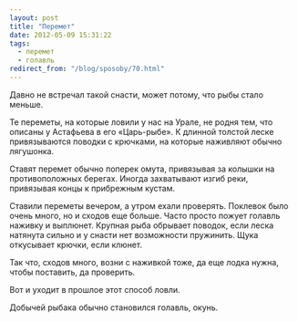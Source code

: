```yaml
---
layout: post
title: "Перемет"
date: 2012-05-09 15:31:22
tags:
  - перемет
  - голавль
redirect_from: "/blog/sposoby/70.html"
---
```

Давно не встречал такой снасти, может потому, что рыбы стало меньше.

Те переметы, на которые ловили у нас на Урале, не родня тем, что описаны
у Астафьева в его «Царь-рыбе». К длинной толстой леске привязываются
поводки с крючками, на которые наживляют обычно лягушонка.

Ставят перемет обычно поперек омута, привязывая за колышки на
противоположных берегах. Иногда захватывают изгиб реки, привязывая концы
к прибрежным кустам.

Ставили переметы вечером, а утром ехали проверять. Поклевок было очень
много, но и сходов еще больше. Часто просто пожует голавль наживку и
выплюнет. Крупная рыба обрывает поводок, если леска натянута сильно и у
снасти нет возможности пружинить. Щука откусывает крючки, если клюнет.

Так что, сходов много, возни с наживкой тоже, да еще лодка нужна, чтобы
поставить, да проверить.

Вот и уходит в прошлое этот способ ловли.

Добычей рыбака обычно становился голавль, окунь.
